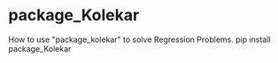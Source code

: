 # package_Kolekar
How to use "package_kolekar" to solve Regression Problems.
pip install package_Kolekar
